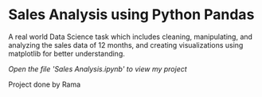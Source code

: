 # Sales Analysis using Python Pandas
A real world Data Science task which includes cleaning, manipulating, and analyzing the sales data of 12 months, and creating visualizations using matplotlib for better understanding.
 
*Open the file 'Sales Analysis.ipynb' to view my project*

Project done by Rama
